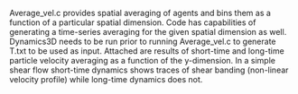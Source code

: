 Average_vel.c provides spatial averaging of agents and bins them as a function of a particular spatial dimension. 
Code has capabilities of generating a time-series averaging for the given spatial dimension as well.
Dynamics3D needs to be run prior to running Average_vel.c to generate T.txt to be used as input.
Attached are results of short-time and long-time particle velocity averaging as a function of the y-dimension.
In a simple shear flow short-time dynamics shows traces of shear banding (non-linear velocity profile) while long-time dynamics does not.
